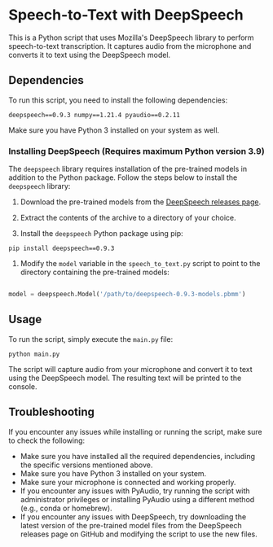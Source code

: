 # Speech-to-Text with DeepSpeech

This is a Python script that uses Mozilla's DeepSpeech library to perform speech-to-text transcription. It captures audio from the microphone and converts it to text using the DeepSpeech model.

## Dependencies

To run this script, you need to install the following dependencies:

`deepspeech==0.9.3 numpy==1.21.4 pyaudio==0.2.11`

Make sure you have Python 3 installed on your system as well.

### Installing DeepSpeech (Requires maximum Python version 3.9)

The `deepspeech` library requires installation of the pre-trained models in addition to the Python package. Follow the steps below to install the `deepspeech` library:

1. Download the pre-trained models from the [DeepSpeech releases page](https://github.com/mozilla/DeepSpeech/releases/tag/v0.9.3).

2. Extract the contents of the archive to a directory of your choice.

3. Install the `deepspeech` Python package using pip:

`pip install deepspeech==0.9.3`

1. Modify the `model` variable in the `speech_to_text.py` script to point to the directory containing the pre-trained models: 

```python

model = deepspeech.Model('/path/to/deepspeech-0.9.3-models.pbmm')

```

## Usage
To run the script, simply execute the `main.py` file:

`python main.py`

The script will capture audio from your microphone and convert it to text using the DeepSpeech model. The resulting text will be printed to the console.

## Troubleshooting

If you encounter any issues while installing or running the script, make sure to check the following:
- Make sure you have installed all the required dependencies, including the specific versions mentioned above.
- Make sure you have Python 3 installed on your system.
- Make sure your microphone is connected and working properly.
- If you encounter any issues with PyAudio, try running the script with administrator privileges or installing PyAudio using a different method (e.g., conda or homebrew).
- If you encounter any issues with DeepSpeech, try downloading the latest version of the pre-trained model files from the DeepSpeech releases page on GitHub and modifying the script to use the new files.